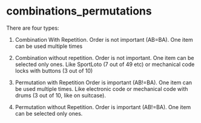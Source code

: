 # combinations_permutations

There are four types:

1. Combination With Repetition.
Order is not important (AB=BA). One item can be used multiple times

2. Combination without repetition.
Order is not important. One item can be selected only ones. Like SportLoto (7 out of 49 etc) or mechanical code locks with buttons (3 out of 10)

3. Permutation with Repetition
Order is important (AB!=BA). One item can be used multiple times. Like electronic code or mechanical code with drums (3 out of 10, like on suitcase).

4. Permutation without Repetition.
Order is important (AB!=BA). One item can be selected only ones. 

